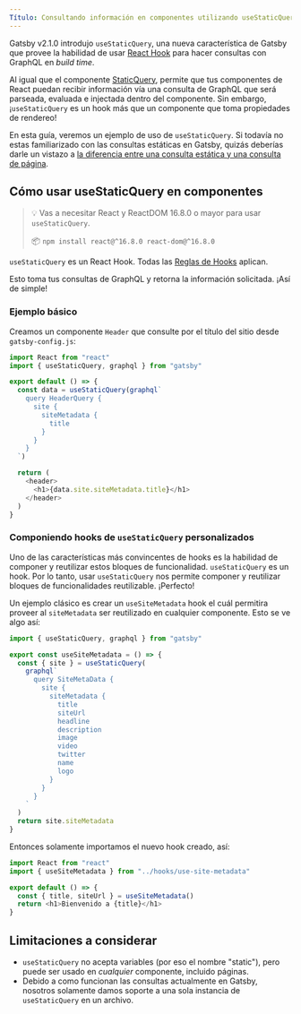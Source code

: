 ```yaml
---
Título: Consultando información en componentes utilizando useStaticQuery Hook
---
```


Gatsby v2.1.0 introdujo `useStaticQuery`, una nueva característica de Gatsby que provee la habilidad de usar [React Hook](https://reactjs.org/docs/hooks-intro.html) para hacer consultas con GraphQL en _build time_.

Al igual que el componente [StaticQuery](/docs/static-query/), permite que tus componentes de React puedan recibir información vía una consulta de GraphQL que será parseada, evaluada e injectada dentro del componente. Sin embargo, ¡`useStaticQuery` es un hook más que un componente que toma propiedades de rendereo!

En esta guía, veremos un ejemplo de uso de `useStaticQuery`. Si todavía no estas familiarizado con las consultas estáticas en Gatsby, quizás deberías darle un vistazo a [la diferencia entre una consulta estática y una consulta de página](/docs/static-query/#how-staticquery-differs-from-page-query).

## Cómo usar useStaticQuery en componentes

> 💡 Vas a necesitar React y ReactDOM 16.8.0 o mayor para usar `useStaticQuery`.
>
> 📦 `npm install react@^16.8.0 react-dom@^16.8.0`

`useStaticQuery` es un React Hook. Todas las [Reglas de Hooks](https://es.reactjs.org/docs/hooks-rules.html) aplican.

Esto toma tus consultas de GraphQL y retorna la información solicitada. ¡Así de simple!

### Ejemplo básico

Creamos un componente `Header` que consulte por el título del sitio desde `gatsby-config.js`:

```jsx:title=src/components/header.js
import React from "react"
import { useStaticQuery, graphql } from "gatsby"

export default () => {
  const data = useStaticQuery(graphql`
    query HeaderQuery {
      site {
        siteMetadata {
          title
        }
      }
    }
  `)

  return (
    <header>
      <h1>{data.site.siteMetadata.title}</h1>
    </header>
  )
}
```

### Componiendo hooks de `useStaticQuery` personalizados

Uno de las características más convincentes de hooks es la habilidad de componer y reutilizar estos bloques de funcionalidad. `useStaticQuery` es un hook. Por lo tanto, usar `useStaticQuery` nos permite componer y reutilizar bloques de funcionalidades reutilizable. ¡Perfecto!

Un ejemplo clásico es crear un `useSiteMetadata` hook el cuál permitira proveer al `siteMetadata` ser reutilizado en cualquier componente. Esto se ve algo así:

```jsx:title=src/hooks/use-site-metadata.js
import { useStaticQuery, graphql } from "gatsby"

export const useSiteMetadata = () => {
  const { site } = useStaticQuery(
    graphql`
      query SiteMetaData {
        site {
          siteMetadata {
            title
            siteUrl
            headline
            description
            image
            video
            twitter
            name
            logo
          }
        }
      }
    `
  )
  return site.siteMetadata
}
```

Entonces solamente importamos el nuevo hook creado, así:

```jsx:title=src/pages/index.js
import React from "react"
import { useSiteMetadata } from "../hooks/use-site-metadata"

export default () => {
  const { title, siteUrl } = useSiteMetadata()
  return <h1>Bienvenido a {title}</h1>
}
```

## Limitaciones a considerar

- `useStaticQuery` no acepta variables (por eso el nombre "static"), pero puede ser usado en _cualquier_ componente, incluido páginas.
- Debido a como funcionan las consultas actualmente en Gatsby, nosotros solamente damos soporte a una sola instancia de `useStaticQuery` en un archivo.
